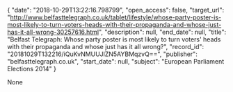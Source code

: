 {
  "date": "2018-10-29T13:22:16.798799", 
  "open_access": false, 
  "target_url": "http://www.belfasttelegraph.co.uk/tablet/lifestyle/whose-party-poster-is-most-likely-to-turn-voters-heads-with-their-propaganda-and-whose-just-has-it-all-wrong-30257616.html", 
  "description": null, 
  "end_date": null, 
  "title": "Belfast Telegraph: Whose party poster is most likely to turn voters' heads with their propaganda and whose just has it all wrong?", 
  "record_id": "20181029T132216/iQuKvNMUUJlZN5AYBMqzvQ==", 
  "publisher": "belfasttelegraph.co.uk", 
  "start_date": null, 
  "subject": "European Parliament Elections 2014"
}

None